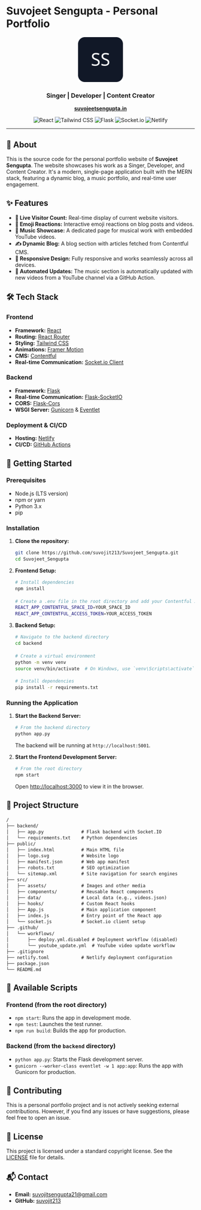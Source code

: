 
# Suvojeet Sengupta - Personal Portfolio

<p align="center">
  <img src="public/logo.svg" alt="logo" width="120">
</p>

<h3 align="center">Singer | Developer | Content Creator</h3>

<p align="center">
  <a href="https://suvojeetsengupta.in/"><strong>suvojeetsengupta.in</strong></a>
</p>

<p align="center">
  <img src="https://img.shields.io/badge/React-20232A?style=for-the-badge&logo=react&logoColor=61DAFB" alt="React">
  <img src="https://img.shields.io/badge/Tailwind_CSS-38B2AC?style=for-the-badge&logo=tailwind-css&logoColor=white" alt="Tailwind CSS">
  <img src="https://img.shields.io/badge/Flask-000000?style=for-the-badge&logo=flask&logoColor=white" alt="Flask">
  <img src="https://img.shields.io/badge/Socket.io-010101?style=for-the-badge&logo=socket.io&logoColor=white" alt="Socket.io">
  <img src="https://img.shields.io/badge/Netlify-00C7B7?style=for-the-badge&logo=netlify&logoColor=white" alt="Netlify">
</p>

---

## 🌟 About

This is the source code for the personal portfolio website of **Suvojeet Sengupta**. The website showcases his work as a Singer, Developer, and Content Creator. It's a modern, single-page application built with the MERN stack, featuring a dynamic blog, a music portfolio, and real-time user engagement.

## ✨ Features

*   **🎤 Live Visitor Count:** Real-time display of current website visitors.
*   **🎸 Emoji Reactions:** Interactive emoji reactions on blog posts and videos.
*   **🎼 Music Showcase:** A dedicated page for musical work with embedded YouTube videos.
*   **✍️ Dynamic Blog:** A blog section with articles fetched from Contentful CMS.
*   **📱 Responsive Design:** Fully responsive and works seamlessly across all devices.
*   **🚀 Automated Updates:** The music section is automatically updated with new videos from a YouTube channel via a GitHub Action.

## 🛠️ Tech Stack

### Frontend

*   **Framework:** [React](https://reactjs.org/)
*   **Routing:** [React Router](https://reactrouter.com/)
*   **Styling:** [Tailwind CSS](https://tailwindcss.com/)
*   **Animations:** [Framer Motion](https://www.framer.com/motion/)
*   **CMS:** [Contentful](https://www.contentful.com/)
*   **Real-time Communication:** [Socket.io Client](https://socket.io/docs/v4/client-api/)

### Backend

*   **Framework:** [Flask](https://flask.palletsprojects.com/)
*   **Real-time Communication:** [Flask-SocketIO](https://flask-socketio.readthedocs.io/)
*   **CORS:** [Flask-Cors](https://flask-cors.readthedocs.io/)
*   **WSGI Server:** [Gunicorn](https://gunicorn.org/) & [Eventlet](http://eventlet.net/)

### Deployment & CI/CD

*   **Hosting:** [Netlify](https://www.netlify.com/)
*   **CI/CD:** [GitHub Actions](https://github.com/features/actions)

## 🚀 Getting Started

### Prerequisites

*   Node.js (LTS version)
*   npm or yarn
*   Python 3.x
*   pip

### Installation

1.  **Clone the repository:**
    ```bash
    git clone https://github.com/suvojit213/Suvojeet_Sengupta.git
    cd Suvojeet_Sengupta
    ```

2.  **Frontend Setup:**
    ```bash
    # Install dependencies
    npm install

    # Create a .env file in the root directory and add your Contentful API keys
    REACT_APP_CONTENTFUL_SPACE_ID=YOUR_SPACE_ID
    REACT_APP_CONTENTFUL_ACCESS_TOKEN=YOUR_ACCESS_TOKEN
    ```

3.  **Backend Setup:**
    ```bash
    # Navigate to the backend directory
    cd backend

    # Create a virtual environment
    python -m venv venv
    source venv/bin/activate  # On Windows, use `venv\Scripts\activate`

    # Install dependencies
    pip install -r requirements.txt
    ```

### Running the Application

1.  **Start the Backend Server:**
    ```bash
    # From the backend directory
    python app.py
    ```
    The backend will be running at `http://localhost:5001`.

2.  **Start the Frontend Development Server:**
    ```bash
    # From the root directory
    npm start
    ```
    Open [http://localhost:3000](http://localhost:3000) to view it in the browser.

## 📂 Project Structure

```
/
├── backend/
│   ├── app.py              # Flask backend with Socket.IO
│   └── requirements.txt    # Python dependencies
├── public/
│   ├── index.html          # Main HTML file
│   ├── logo.svg            # Website logo
│   ├── manifest.json       # Web app manifest
│   ├── robots.txt          # SEO optimization
│   └── sitemap.xml         # Site navigation for search engines
├── src/
│   ├── assets/             # Images and other media
│   ├── components/         # Reusable React components
│   ├── data/               # Local data (e.g., videos.json)
│   ├── hooks/              # Custom React hooks
│   ├── App.js              # Main application component
│   ├── index.js            # Entry point of the React app
│   └── socket.js           # Socket.io client setup
├── .github/
│   └── workflows/
│       ├── deploy.yml.disabled # Deployment workflow (disabled)
│       └── youtube_update.yml  # YouTube video update workflow
├── .gitignore
├── netlify.toml            # Netlify deployment configuration
├── package.json
└── README.md
```

## 📜 Available Scripts

### Frontend (from the root directory)

*   `npm start`: Runs the app in development mode.
*   `npm test`: Launches the test runner.
*   `npm run build`: Builds the app for production.

### Backend (from the `backend` directory)

*   `python app.py`: Starts the Flask development server.
*   `gunicorn --worker-class eventlet -w 1 app:app`: Runs the app with Gunicorn for production.

## 🤝 Contributing

This is a personal portfolio project and is not actively seeking external contributions. However, if you find any issues or have suggestions, please feel free to open an issue.

## 📄 License

This project is licensed under a standard copyright license. See the [LICENSE](LICENSE) file for details.

## 📬 Contact

*   **Email:** [suvojitsengupta21@gmail.com](mailto:suvojitsengupta21@gmail.com)
*   **GitHub:** [suvojit213](https://github.com/suvojit213)
